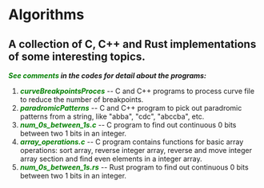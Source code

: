 # Algorithms
## A collection of C, C++ and Rust implementations of some interesting topics.

***<span style="color:green">See comments</span> in the codes for detail about the programs:***

1. <span style="color:green">***curveBreakpointsProces***</span> -- C and C++ programs to process curve file to reduce the number of breakpoints.   
2. <span style="color:green">***paradromicPatterns***</span>    -- C and C++ program to pick out paradromic patterns from a string, like "abba", "cdc", "abccba", etc.   
3. <span style="color:green">***num_0s_between_1s.c***</span>   -- C program to find out continuous 0 bits between two 1 bits in an integer.
4. <span style="color:green">***array_operations.c***</span>   -- C program contains functions for basic array operations: sort array, reverse integer array, reverse and move integer array section and find even elements in a integer array.   
5. <span style="color:green">***num_0s_between_1s.rs***</span>  -- Rust program to find out continuous 0 bits between two 1 bits in an integer.  
